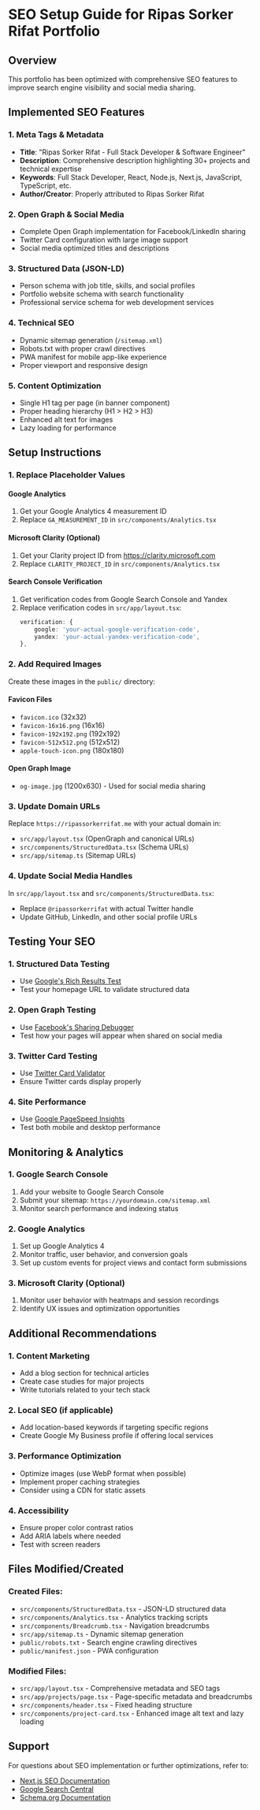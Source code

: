 # SEO Setup Guide for Ripas Sorker Rifat Portfolio

## Overview
This portfolio has been optimized with comprehensive SEO features to improve search engine visibility and social media sharing.

## Implemented SEO Features

### 1. Meta Tags & Metadata
- **Title**: "Ripas Sorker Rifat - Full Stack Developer & Software Engineer"
- **Description**: Comprehensive description highlighting 30+ projects and technical expertise
- **Keywords**: Full Stack Developer, React, Node.js, Next.js, JavaScript, TypeScript, etc.
- **Author/Creator**: Properly attributed to Ripas Sorker Rifat

### 2. Open Graph & Social Media
- Complete Open Graph implementation for Facebook/LinkedIn sharing
- Twitter Card configuration with large image support
- Social media optimized titles and descriptions

### 3. Structured Data (JSON-LD)
- Person schema with job title, skills, and social profiles
- Portfolio website schema with search functionality
- Professional service schema for web development services

### 4. Technical SEO
- Dynamic sitemap generation (`/sitemap.xml`)
- Robots.txt with proper crawl directives
- PWA manifest for mobile app-like experience
- Proper viewport and responsive design

### 5. Content Optimization
- Single H1 tag per page (in banner component)
- Proper heading hierarchy (H1 > H2 > H3)
- Enhanced alt text for images
- Lazy loading for performance

## Setup Instructions

### 1. Replace Placeholder Values

#### Google Analytics
1. Get your Google Analytics 4 measurement ID
2. Replace `GA_MEASUREMENT_ID` in `src/components/Analytics.tsx`

#### Microsoft Clarity (Optional)
1. Get your Clarity project ID from https://clarity.microsoft.com
2. Replace `CLARITY_PROJECT_ID` in `src/components/Analytics.tsx`

#### Search Console Verification
1. Get verification codes from Google Search Console and Yandex
2. Replace verification codes in `src/app/layout.tsx`:
   ```typescript
   verification: {
       google: 'your-actual-google-verification-code',
       yandex: 'your-actual-yandex-verification-code',
   },
   ```

### 2. Add Required Images

Create these images in the `public/` directory:

#### Favicon Files
- `favicon.ico` (32x32)
- `favicon-16x16.png` (16x16)
- `favicon-192x192.png` (192x192)
- `favicon-512x512.png` (512x512)
- `apple-touch-icon.png` (180x180)

#### Open Graph Image
- `og-image.jpg` (1200x630) - Used for social media sharing

### 3. Update Domain URLs
Replace `https://ripassorkerrifat.me` with your actual domain in:
- `src/app/layout.tsx` (OpenGraph and canonical URLs)
- `src/components/StructuredData.tsx` (Schema URLs)
- `src/app/sitemap.ts` (Sitemap URLs)

### 4. Update Social Media Handles
In `src/app/layout.tsx` and `src/components/StructuredData.tsx`:
- Replace `@ripassorkerrifat` with actual Twitter handle
- Update GitHub, LinkedIn, and other social profile URLs

## Testing Your SEO

### 1. Structured Data Testing
- Use [Google's Rich Results Test](https://search.google.com/test/rich-results)
- Test your homepage URL to validate structured data

### 2. Open Graph Testing
- Use [Facebook's Sharing Debugger](https://developers.facebook.com/tools/debug/)
- Test how your pages will appear when shared on social media

### 3. Twitter Card Testing
- Use [Twitter Card Validator](https://cards-dev.twitter.com/validator)
- Ensure Twitter cards display properly

### 4. Site Performance
- Use [Google PageSpeed Insights](https://pagespeed.web.dev/)
- Test both mobile and desktop performance

## Monitoring & Analytics

### 1. Google Search Console
1. Add your website to Google Search Console
2. Submit your sitemap: `https://yourdomain.com/sitemap.xml`
3. Monitor search performance and indexing status

### 2. Google Analytics
1. Set up Google Analytics 4
2. Monitor traffic, user behavior, and conversion goals
3. Set up custom events for project views and contact form submissions

### 3. Microsoft Clarity (Optional)
1. Monitor user behavior with heatmaps and session recordings
2. Identify UX issues and optimization opportunities

## Additional Recommendations

### 1. Content Marketing
- Add a blog section for technical articles
- Create case studies for major projects
- Write tutorials related to your tech stack

### 2. Local SEO (if applicable)
- Add location-based keywords if targeting specific regions
- Create Google My Business profile if offering local services

### 3. Performance Optimization
- Optimize images (use WebP format when possible)
- Implement proper caching strategies
- Consider using a CDN for static assets

### 4. Accessibility
- Ensure proper color contrast ratios
- Add ARIA labels where needed
- Test with screen readers

## Files Modified/Created

### Created Files:
- `src/components/StructuredData.tsx` - JSON-LD structured data
- `src/components/Analytics.tsx` - Analytics tracking scripts
- `src/components/Breadcrumb.tsx` - Navigation breadcrumbs
- `src/app/sitemap.ts` - Dynamic sitemap generation
- `public/robots.txt` - Search engine crawling directives
- `public/manifest.json` - PWA configuration

### Modified Files:
- `src/app/layout.tsx` - Comprehensive metadata and SEO tags
- `src/app/projects/page.tsx` - Page-specific metadata and breadcrumbs
- `src/components/header.tsx` - Fixed heading structure
- `src/components/project-card.tsx` - Enhanced image alt text and lazy loading

## Support
For questions about SEO implementation or further optimizations, refer to:
- [Next.js SEO Documentation](https://nextjs.org/docs/app/building-your-application/optimizing/metadata)
- [Google Search Central](https://developers.google.com/search)
- [Schema.org Documentation](https://schema.org/docs/documents.html)

